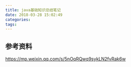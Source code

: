 ```yaml
---
title: java基础知识总结笔记
date: 2018-03-28 15:02:49
categories:
tags:
---
```


## 参考资料
https://mp.weixin.qq.com/s/5nOqRQwq9sykLN2fvRak6w